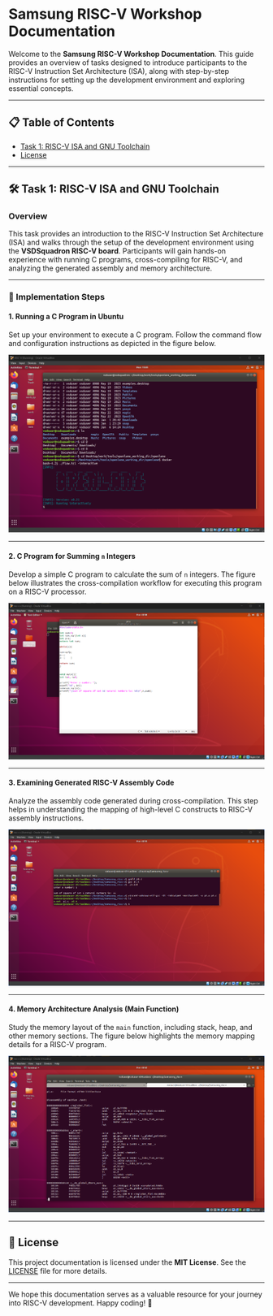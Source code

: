 # Samsung RISC-V Workshop Documentation

Welcome to the **Samsung RISC-V Workshop Documentation**. This guide provides an overview of tasks designed to introduce participants to the RISC-V Instruction Set Architecture (ISA), along with step-by-step instructions for setting up the development environment and exploring essential concepts.

---

## 📋 Table of Contents

- [Task 1: RISC-V ISA and GNU Toolchain](#task-1-risc-v-isa-and-gnu-toolchain)
- [License](#license)

---

## 🛠️ Task 1: RISC-V ISA and GNU Toolchain

### Overview

This task provides an introduction to the RISC-V Instruction Set Architecture (ISA) and walks through the setup of the development environment using the **VSDSquadron RISC-V board**. Participants will gain hands-on experience with running C programs, cross-compiling for RISC-V, and analyzing the generated assembly and memory architecture.

---

### 🔧 Implementation Steps

#### 1. Running a C Program in Ubuntu

Set up your environment to execute a C program. Follow the command flow and configuration instructions as depicted in the figure below.

![RISC-V GNU Toolchain Setup](images/vsd1.png)

---

#### 2. C Program for Summing `n` Integers

Develop a simple C program to calculate the sum of `n` integers. The figure below illustrates the cross-compilation workflow for executing this program on a RISC-V processor.

![Cross-Compilation Workflow](images/vsd2.png)

---

#### 3. Examining Generated RISC-V Assembly Code

Analyze the assembly code generated during cross-compilation. This step helps in understanding the mapping of high-level C constructs to RISC-V assembly instructions.

![Assembly Code Analysis](images/vsd3.png)

---

#### 4. Memory Architecture Analysis (Main Function)

Study the memory layout of the `main` function, including stack, heap, and other memory sections. The figure below highlights the memory mapping details for a RISC-V program.

![Memory Mapping Details](images/vsd4.png)

---

## 📝 License

This project documentation is licensed under the **MIT License**. See the [LICENSE](LICENSE) file for more details.

---

We hope this documentation serves as a valuable resource for your journey into RISC-V development. Happy coding! 🎉

